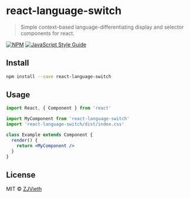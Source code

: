 # react-language-switch

> Simple context-based language-differentiating display and selector components for react.

[![NPM](https://img.shields.io/npm/v/react-language-switch.svg)](https://www.npmjs.com/package/react-language-switch) [![JavaScript Style Guide](https://img.shields.io/badge/code_style-standard-brightgreen.svg)](https://standardjs.com)

## Install

```bash
npm install --save react-language-switch
```

## Usage

```jsx
import React, { Component } from 'react'

import MyComponent from 'react-language-switch'
import 'react-language-switch/dist/index.css'

class Example extends Component {
  render() {
    return <MyComponent />
  }
}
```

## License

MIT © [ZJVieth](https://github.com/ZJVieth)
